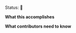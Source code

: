 
[comment]: # "Before continuining with the rest of the Pull Request, make sure the *Title* of this Pull Request contains the following"
[comment]: # "format: [branch] - Short description"
[comment]: # "Where *branch* is the branch you're merging from into master and short description describes the major changes of the PR."

Status: :construction:

**What this accomplishes**


**What contributors need to know**
